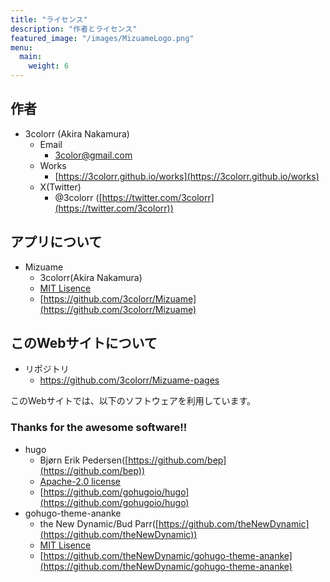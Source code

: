 ```yaml
---
title: "ライセンス"
description: "作者とライセンス"
featured_image: "/images/MizuameLogo.png"
menu:
  main:
    weight: 6
---
```

## 作者
- 3colorr (Akira Nakamura)
  - Email
    - 3color@gmail.com
  - Works
    - [https://3colorr.github.io/works](https://3colorr.github.io/works)
  - X(Twitter)
    - @3colorr ([https://twitter.com/3colorr](https://twitter.com/3colorr))

## アプリについて
- Mizuame
  - 3colorr(Akira Nakamura)
  - [MIT Lisence](https://github.com/3colorr/Mizuame/blob/main/LICENSE)
  - [https://github.com/3colorr/Mizuame](https://github.com/3colorr/Mizuame)

## このWebサイトについて
- リポジトリ
  - https://github.com/3colorr/Mizuame-pages

  
このWebサイトでは、以下のソフトウェアを利用しています。  

### Thanks for the awesome software!!
- hugo
  - Bjørn Erik Pedersen([https://github.com/bep](https://github.com/bep))
  - [Apache-2.0 license](https://github.com/gohugoio/hugo/blob/master/LICENSE)
  - [https://github.com/gohugoio/hugo](https://github.com/gohugoio/hugo) 
- gohugo-theme-ananke
  - the New Dynamic/Bud Parr([https://github.com/theNewDynamic](https://github.com/theNewDynamic))
  - [MIT Lisence](https://github.com/theNewDynamic/gohugo-theme-ananke/blob/master/LICENSE.md)
  - [https://github.com/theNewDynamic/gohugo-theme-ananke](https://github.com/theNewDynamic/gohugo-theme-ananke)
